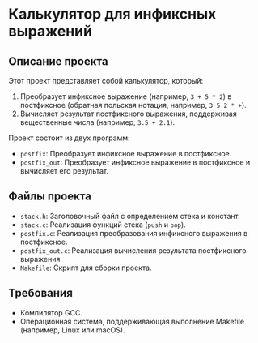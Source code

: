 # Калькулятор для инфиксных выражений

## Описание проекта
Этот проект представляет собой калькулятор, который:
1. Преобразует инфиксное выражение (например, `3 + 5 * 2`) в постфиксное (обратная польская нотация, например, `3 5 2 * +`).
2. Вычисляет результат постфиксного выражения, поддерживая вещественные числа (например, `3.5 + 2.1`).

Проект состоит из двух программ:
- `postfix`: Преобразует инфиксное выражение в постфиксное.
- `postfix_out`: Преобразует инфиксное выражение в постфиксное и вычисляет его результат.

## Файлы проекта
- `stack.h`: Заголовочный файл с определением стека и констант.
- `stack.c`: Реализация функций стека (`push` и `pop`).
- `postfix.c`: Реализация преобразования инфиксного выражения в постфиксное.
- `postfix_out.c`: Реализация вычисления результата постфиксного выражения.
- `Makefile`: Скрипт для сборки проекта.

## Требования
- Компилятор GCC.
- Операционная система, поддерживающая выполнение Makefile (например, Linux или macOS).


